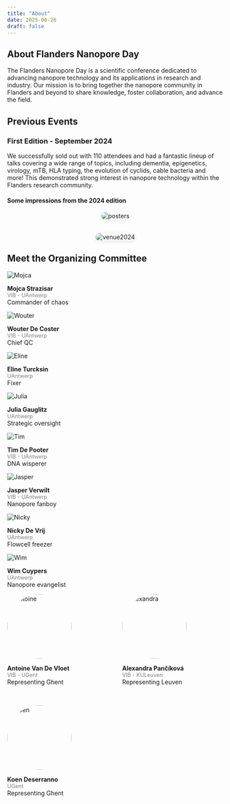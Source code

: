```yaml
---
title: "About"
date: 2025-06-26
draft: false
---
```


## About Flanders Nanopore Day

The Flanders Nanopore Day is a scientific conference dedicated to advancing nanopore technology and its applications in research and industry. Our mission is to bring together the nanopore community in Flanders and beyond to share knowledge, foster collaboration, and advance the field.

## Previous Events

### First Edition - September 2024

We successfully sold out with 110 attendees and had a fantastic lineup of talks covering a wide range of topics, including dementia, epigenetics, virology, mTB, HLA typing, the evolution of cyclids, cable bacteria and more! This demonstrated strong interest in nanopore technology within the Flanders research community.

#### Some impressions from the 2024 edition

<div style="display: flex; flex-direction: column; gap: 2rem; align-items: center;">

  <img src="/images/2024_edition/posters.jpeg" alt="posters" style="max-width: 100%; height: auto; border-radius: 1rem; box-shadow: 0 2px 10px rgba(0,0,0,0.1);">

  <img src="/images/2024_edition/venue.jpeg" alt="venue2024" style="max-width: 100%; height: auto; border-radius: 1rem; box-shadow: 0 2px 10px rgba(0,0,0,0.1);">

</div>


## Meet the Organizing Committee

<div class="team-grid">

<div class="team-member">
  <img src="/images/people/mojca.png" alt="Mojca" class="team-photo">
  <p><strong>Mojca Strazisar</strong><br>
  <span style="font-size: 0.9em; color: gray;">VIB - UAntwerp</span><br>
  Commander of chaos</p>
</div>

<div class="team-member">
  <img src="/images/people/wouter.png" alt="Wouter" class="team-photo">
  <p><strong>Wouter De Coster</strong><br>
  <span style="font-size: 0.9em; color: gray;">VIB - UAntwerp</span><br>
  Chief QC</p>
</div>

<div class="team-member">
  <img src="/images/people/eline.png" alt="Eline" class="team-photo">
  <p><strong>Eline Turcksin</strong><br>
  <span style="font-size: 0.9em; color: gray;">UAntwerp</span><br>
  Fixer</p>
</div>

<div class="team-member">
  <img src="/images/people/julia.jpeg" alt="Julia" class="team-photo">
  <p><strong>Julia Gauglitz</strong><br>
  <span style="font-size: 0.9em; color: gray;">UAntwerp</span><br>
  Strategic oversight</p>
</div>

<div class="team-member">
  <img src="/images/people/tim.jpeg" alt="Tim" class="team-photo">
  <p><strong>Tim De Pooter</strong><br>
  <span style="font-size: 0.9em; color: gray;">VIB - UAntwerp</span><br>
  DNA wisperer</p>
</div>

<div class="team-member">
  <img src="/images/people/jasper.jpeg" alt="Jasper" class="team-photo">
  <p><strong>Jasper Verwilt</strong><br>
  <span style="font-size: 0.9em; color: gray;">VIB - UAntwerp</span><br>
  Nanopore fanboy</p>
</div>

<div class="team-member">
  <img src="/images/people/nick.png" alt="Nicky" class="team-photo">
  <p><strong>Nicky De Vrij</strong><br>
  <span style="font-size: 0.9em; color: gray;">UAntwerp</span><br>
  Flowcell freezer</p>
</div>

<div class="team-member">
  <img src="/images/people/wim.png" alt="Wim" class="team-photo">
  <p><strong>Wim Cuypers</strong><br>
  <span style="font-size: 0.9em; color: gray;">UAntwerp</span><br>
  Nanopore evangelist</p>
</div>
</div>

<div style="display: flex; flex-wrap: wrap; gap: 2rem; justify-content: center;">
<div style="flex: 1 1 200px; text-align: left;">
  <img src="/images/people/antoine.jpeg" alt="Antoine" style="width:150px; border-radius: 50%;">
  <p><strong>Antoine Van De Vloet</strong><br>
  <span style="font-size: 0.9em; color: gray;">VIB - UGent</span><br>
  Representing Ghent</p>
</div>

<div style="flex: 1 1 200px; text-align: left;">
  <img src="/images/people/alexandra.jpeg" alt="Alexandra" style="width:150px; border-radius: 50%;">
  <p><strong>Alexandra Pančíková</strong><br>
  <span style="font-size: 0.9em; color: gray;">VIB - KULeuven</span><br>
  Representing Leuven</p>
</div>

<div style="flex: 1 1 200px; text-align: left;">
  <img src="/images/people/koen.jpeg" alt="Koen" style="width:150px; border-radius: 50%;">
  <p><strong>Koen Deserranno</strong><br>
  <span style="font-size: 0.9em; color: gray;">UGent</span><br>
  Representing Ghent</p>

</div>
</div>
